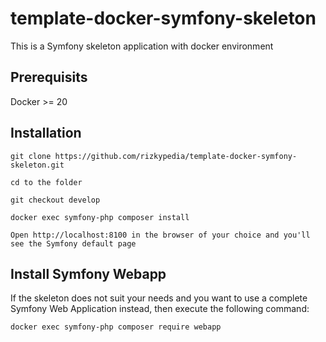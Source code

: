 # template-docker-symfony-skeleton

This is a Symfony skeleton application with docker environment

## Prerequisits

Docker >= 20

## Installation

```
git clone https://github.com/rizkypedia/template-docker-symfony-skeleton.git

cd to the folder

git checkout develop

docker exec symfony-php composer install

Open http://localhost:8100 in the browser of your choice and you'll see the Symfony default page
```

## Install Symfony Webapp

If the skeleton does not suit your needs and you want to use a complete Symfony Web Application instead, then execute the following command:

```
docker exec symfony-php composer require webapp
